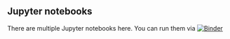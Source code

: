 ## Jupyter notebooks
There are multiple Jupyter notebooks here.
You can run them via [![Binder](https://mybinder.org/badge_logo.svg)](https://mybinder.org/v2/gh/facebookresearch/hydra/master?filepath=examples%2jupyter_notebooks)
